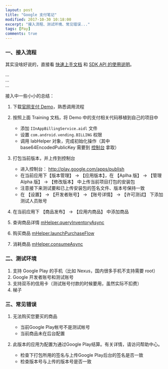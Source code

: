 ```yaml
---
layout: post
title: "Google 支付笔记"
modified: 2017-10-30 10:18:00
excerpt: "接入流程、测试环境、常见错误..."
tags: [Pay]
comments: true
---
```



### 一、接入流程

其实没啥好说的，直接看 [快速上手文档](https://developer.android.com/training/in-app-billing/preparing-iab-app.html#AddToDevConsole) 和 [SDK API 的使用说明](https://developer.android.com/google/play/billing/billing_overview.html#samples)。 

...     
...    
...   

接入中一些小小的总结：

1. 下载[官网支付 Demo](https://github.com/googlesamples/android-play-billing)，熟悉调用流程

2. 按照上面 Training 文档，将 Demo 中的支付相关代码移植到自己的项目中
	- 添加 `IInAppBillingService.aidl` 文件
	- 设置 `com.android.vending.BILLING` 权限
	- 调用 IabHelper 对象，完成初始化操作（其中 base64EncodedPublicKey 需要到 [控制台](http://play.google.com/apps/publish) 拿取）

3. 打包当前版本，并上传到控制台
	- 进入控制台： <http://play.google.com/apps/publish>
	- 在当前应用下【版本管理】 -> 【应用版本】，在 【Aplha 版】 -> 【管理 Alpha 版】 -> 【修改版本】 中上传当前项目打包的安装包
	- 注意接下来测试要和已上传安装包的签名文件、版本号保持一致
	- 在 【设置】 -> 【开发者账号】 -> 【账号详情】 -> 【许可测试】 下添加测试人员账号

4. 在当前应用下 【商品发布】 -> 【应用内商品】 中添加商品

5. 查询商品详情 [mHelper.queryInventoryAsync](https://developer.android.com/training/in-app-billing/list-iab-products.html#QueryDetails)

6. 购买商品 [mHelper.launchPurchaseFlow](https://developer.android.com/training/in-app-billing/purchase-iab-products.html)

7. 消耗商品 [mHelper.consumeAsync](https://developer.android.com/training/in-app-billing/purchase-iab-products.html)
	
	
### 二、测试环境

1. 支持 Google Play 的手机（比如 Nexus，国内很多手机不支持需要 root）
2. Google 开发者账号和测试账号
3. 支持双币的信用卡（测试账号付款的时候要用，虽然实际不扣费）
4. 梯子

### 三、常见错误

1. 无法购买您要买的商品

	- 当前Google Play帐号不是测试帐号
	- 当前商品未在后台配置

2. 此版本的应用为配置为通过Google Play结算。有关详情，请访问帮助中心。

	- 检查下打包所用的签名与上传Google Play后台的签名是否一致
	- 检查版本号与上传的版本号是否一致
